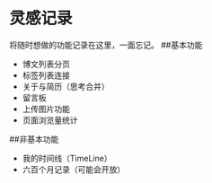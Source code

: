 #  灵感记录
将随时想做的功能记录在这里，一面忘记。
##基本功能
- 博文列表分页  
- 标签列表连接
- 关于与简历（思考合并）
- 留言板
- 上传图片功能
- 页面浏览量统计

##非基本功能
- 我的时间线（TimeLine）
- 六百个月记录（可能会开放）

